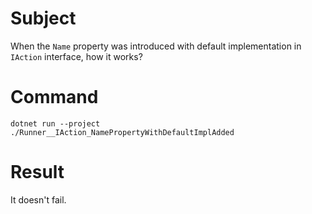 # Subject

When the `Name` property was introduced with default implementation in `IAction` interface, how it works?

# Command

```
dotnet run --project ./Runner__IAction_NamePropertyWithDefaultImplAdded
```

# Result

It doesn't fail.
